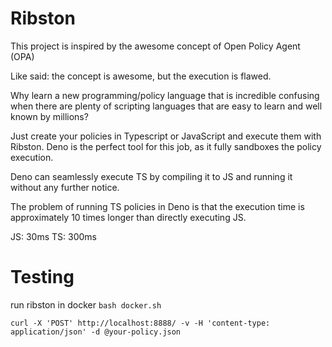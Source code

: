 # Ribston

This project is inspired by the awesome concept of Open Policy Agent (OPA)

Like said: the concept is awesome, but the execution is flawed.

Why learn a new programming/policy language that is incredible confusing
when there are plenty of scripting languages that are easy to learn and well known by millions?

Just create your policies in Typescript or JavaScript and execute them with Ribston.
Deno is the perfect tool for this job, as it fully sandboxes the policy execution.

Deno can seamlessly execute TS by compiling it to JS and running it without any further notice.

The problem of running TS policies in Deno is that the execution time is approximately 10 times longer than directly executing JS.

JS: 30ms
TS: 300ms

# Testing

run ribston in docker
`bash docker.sh`

`curl -X 'POST' http://localhost:8888/ -v -H 'content-type: application/json' -d @your-policy.json`
